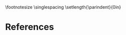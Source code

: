 \footnotesize
\singlespacing
\setlength{\parindent}{0in}

<!--
Do not edit this page.

References are automatically generated from the BibTex file (References.bib)

...which you should create using your reference manager.
-->

# References
